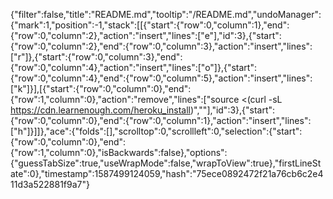 {"filter":false,"title":"README.md","tooltip":"/README.md","undoManager":{"mark":1,"position":-1,"stack":[[{"start":{"row":0,"column":1},"end":{"row":0,"column":2},"action":"insert","lines":["e"],"id":3},{"start":{"row":0,"column":2},"end":{"row":0,"column":3},"action":"insert","lines":["r"]},{"start":{"row":0,"column":3},"end":{"row":0,"column":4},"action":"insert","lines":["o"]},{"start":{"row":0,"column":4},"end":{"row":0,"column":5},"action":"insert","lines":["k"]}],[{"start":{"row":0,"column":0},"end":{"row":1,"column":0},"action":"remove","lines":["source <(curl -sL https://cdn.learnenough.com/heroku_install)",""],"id":3},{"start":{"row":0,"column":0},"end":{"row":0,"column":1},"action":"insert","lines":["h"]}]]},"ace":{"folds":[],"scrolltop":0,"scrollleft":0,"selection":{"start":{"row":0,"column":0},"end":{"row":1,"column":0},"isBackwards":false},"options":{"guessTabSize":true,"useWrapMode":false,"wrapToView":true},"firstLineState":0},"timestamp":1587499124059,"hash":"75ece0892472f21a76cb6c2e411d3a522881f9a7"}